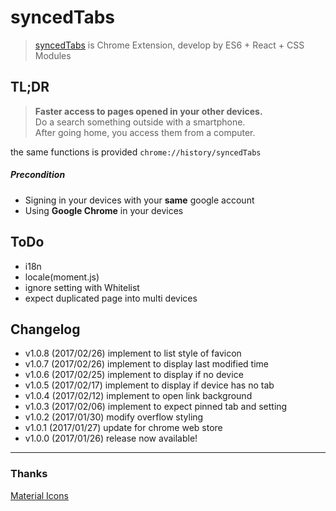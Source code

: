 # syncedTabs
> [syncedTabs](https://chrome.google.com/webstore/detail/syncedtabs/pidbmkbopopclkdjflnlcgnefcifdmno) is Chrome Extension, develop by ES6 + React + CSS Modules


## TL;DR
> __Faster access to pages opened in your other devices.__  
Do a search something outside with a smartphone.  
After going home, you access them from a computer.

the same functions is provided `chrome://history/syncedTabs`  
##### Precondition
* Signing in your devices with your __same__ google account
* Using __Google Chrome__ in your devices


## ToDo
* i18n
* locale(moment.js)
* ignore setting with Whitelist
* expect duplicated page into multi devices


## Changelog
* v1.0.8 (2017/02/26) implement to list style of favicon
* v1.0.7 (2017/02/26) implement to display last modified time
* v1.0.6 (2017/02/25) implement to display if no device
* v1.0.5 (2017/02/17) implement to display if device has no tab
* v1.0.4 (2017/02/12) implement to open link background
* v1.0.3 (2017/02/06) implement to expect pinned tab and setting
* v1.0.2 (2017/01/30) modify overflow styling
* v1.0.1 (2017/01/27) update for chrome web store
* v1.0.0 (2017/01/26) release now available!

-------------

### Thanks
[Material Icons](https://www.google.com/design/icons/)
